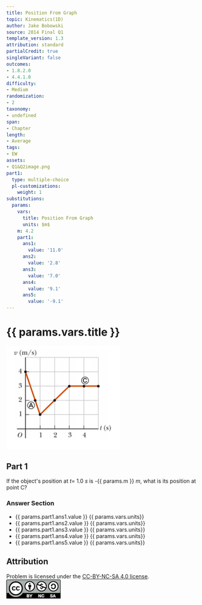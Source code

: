 ```yaml
---
title: Position From Graph
topic: Kinematics(1D)
author: Jake Bobowski
source: 2014 Final Q1
template_version: 1.3
attribution: standard
partialCredit: true
singleVariant: false
outcomes:
- 1.8.2.0
- 4.4.1.0
difficulty:
- Medium
randomization:
- 2
taxonomy:
- undefined
span:
- Chapter
length:
- Average
tags:
- EW
assets:
- Q1&Q2image.png
part1:
  type: multiple-choice
  pl-customizations:
    weight: 1
substitutions:
  params:
    vars:
      title: Position From Graph
      units: $m$
    m: 4.2
    part1:
      ans1:
        value: '11.0'
      ans2:
        value: '2.8'
      ans3:
        value: '7.0'
      ans4:
        value: '9.1'
      ans5:
        value: '-9.1'
---
```

# {{ params.vars.title }}
<img src="Q1&Q2image.png" alt = "A graph of velocity versus time. At 0 seconds, the velocity is 4 meters per second. At 1 second, the velocity decreases to 1 meter per second. The velocity increases and at 3 seconds the velocity is 3 meters per second. From 3 to 5 seconds, the velocity is 3 meters per second. The graph has a point labelled A and C. A is labelled at 1 second, with a velocity of 1 meters per second. C is labelled at 4 seconds with a velocity of 3 meters per second." width = 300>

## Part 1

If the object's position at $t=$ 1.0 $s$ is -{{ params.m }} $m$, what is its position at point C?

### Answer Section

- {{ params.part1.ans1.value }} {{ params.vars.units}}
- {{ params.part1.ans2.value }} {{ params.vars.units}}
- {{ params.part1.ans3.value }} {{ params.vars.units}}
- {{ params.part1.ans4.value }} {{ params.vars.units}}
- {{ params.part1.ans5.value }} {{ params.vars.units}}

## Attribution

Problem is licensed under the [CC-BY-NC-SA 4.0 license](https://creativecommons.org/licenses/by-nc-sa/4.0/).<br> ![The Creative Commons 4.0 license requiring attribution-BY, non-commercial-NC, and share-alike-SA license.](https://raw.githubusercontent.com/firasm/bits/master/by-nc-sa.png)
